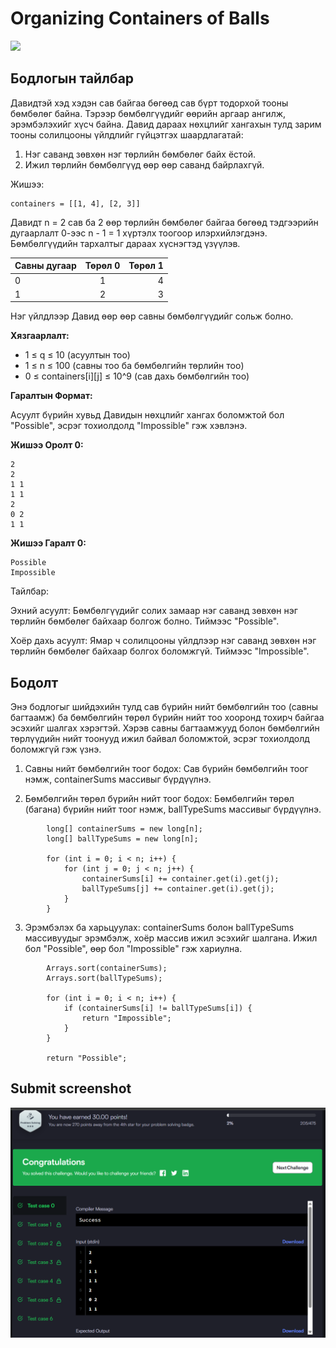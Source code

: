 # Organizing Containers of Balls

[![]( https://img.shields.io/badge/Бодлогын_линк-blue)](https://www.hackerrank.com/challenges/organizing-containers-of-balls/problem?isFullScreen=true)

## Бодлогын тайлбар

Давидтэй хэд хэдэн сав байгаа бөгөөд сав бүрт тодорхой тооны бөмбөлөг байна. Тэрээр бөмбөлгүүдийг өөрийн аргаар ангилж, эрэмбэлэхийг хүсч байна. Давид дараах нөхцлийг хангахын тулд зарим тооны солилцооны үйлдлийг гүйцэтгэх шаардлагатай:

1. Нэг саванд зөвхөн нэг төрлийн бөмбөлөг байх ёстой.
2. Ижил төрлийн бөмбөлгүүд өөр өөр саванд байрлахгүй.

Жишээ:

    containers = [[1, 4], [2, 3]]

Давидт n = 2 сав ба 2 өөр төрлийн бөмбөлөг байгаа бөгөөд тэдгээрийн дугаарлалт 0-ээс n - 1 = 1 хүртэлх тоогоор илэрхийлэгдэнэ. Бөмбөлгүүдийн тархалтыг дараах хүснэгтэд үзүүлэв.

| Савны дугаар |  Төрөл 0  | Төрөл 1 |
|:-----|:--------:|------:|
| 0   | 1 | 4 |
| 1   |  2  |  3 |

Нэг үйлдлээр Давид өөр өөр савны бөмбөлгүүдийг сольж болно.

**Хязгаарлалт:**

- 1 ≤ q ≤ 10 (асуултын тоо)
- 1 ≤ n ≤ 100 (савны тоо ба бөмбөлгийн төрлийн тоо)
- 0 ≤ containers[i][j] ≤ 10^9 (сав дахь бөмбөлгийн тоо)

**Гаралтын Формат:**

Асуулт бүрийн хувьд Давидын нөхцлийг хангах боломжтой бол "Possible", эсрэг тохиолдолд "Impossible" гэж хэвлэнэ.

**Жишээ Оролт 0:**

```
2
2
1 1
1 1
2
0 2
1 1
```

**Жишээ Гаралт 0:**

```
Possible
Impossible
```

Тайлбар:

Эхний асуулт: Бөмбөлгүүдийг солих замаар нэг саванд зөвхөн нэг төрлийн бөмбөлөг байхаар болгож болно. Тиймээс "Possible".

Хоёр дахь асуулт: Ямар ч солилцооны үйлдлээр нэг саванд зөвхөн нэг төрлийн бөмбөлөг байхаар болгох боломжгүй. Тиймээс "Impossible".

## Бодолт

Энэ бодлогыг шийдэхийн тулд сав бүрийн нийт бөмбөлгийн тоо (савны багтаамж) ба бөмбөлгийн төрөл бүрийн нийт тоо хооронд тохирч байгаа эсэхийг шалгах хэрэгтэй. Хэрэв савны багтаамжууд болон бөмбөлгийн төрлүүдийн нийт тоонууд ижил байвал боломжтой, эсрэг тохиолдолд боломжгүй гэж үзнэ.

1. Савны нийт бөмбөлгийн тоог бодох: Сав бүрийн бөмбөлгийн тоог нэмж, containerSums массивыг бүрдүүлнэ.

2. Бөмбөлгийн төрөл бүрийн нийт тоог бодох: Бөмбөлгийн төрөл (багана) бүрийн нийт тоог нэмж, ballTypeSums массивыг бүрдүүлнэ.

```
        long[] containerSums = new long[n];
        long[] ballTypeSums = new long[n];

        for (int i = 0; i < n; i++) {
            for (int j = 0; j < n; j++) {
                containerSums[i] += container.get(i).get(j);
                ballTypeSums[j] += container.get(i).get(j);
            }
        }
```


3. Эрэмбэлэх ба харьцуулах: containerSums болон ballTypeSums массивуудыг эрэмбэлж, хоёр массив ижил эсэхийг шалгана. Ижил бол "Possible", өөр бол "Impossible" гэж хариулна.

```
        Arrays.sort(containerSums);
        Arrays.sort(ballTypeSums);
        
        for (int i = 0; i < n; i++) {
            if (containerSums[i] != ballTypeSums[i]) {
                return "Impossible";
            }
        }
        
        return "Possible";
```

## Submit screenshot

![Submit](/images/7.submit.png)